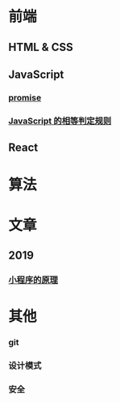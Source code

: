 # 前端

## HTML & CSS

## JavaScript

### [promise](./JavaScript/promise.md)
### [JavaScript 的相等判定规则](./JavaScript/===和==判定步骤.md)

## React


# 算法

# 文章
## 2019
### [小程序的原理]()


# 其他
### git
### 设计模式
### 安全